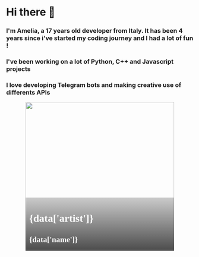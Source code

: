 # Hi there 👋
### I'm Amelia, a 17 years old developer from Italy. It has been 4 years since i've started my coding journey and I had a lot of fun !
### I've been working on a lot of Python, C++ and Javascript projects
### I love developing Telegram bots and making creative use of differents APIs


<!-- lastfm status starts -->
<div style="position:relative;width:400px; margin:auto">
	              <img src="image['image']" style="height:400px; width:inherit;">
	              <div style="position:absolute;bottom:0px;left:0px;width:100%;background-image:linear-gradient(rgba(0,0,0,0.2), rgba(0,0,0,0.7));">
		              <h1 style="color:white; font-family:consolas; margin-left:10px;overflow: hidden; text-overflow: ellipsis;">{data['artist']}</h1>
 		              <h2 style="color:white; font-family:consolas; margin-left:10px;overflow: hidden; text-overflow: ellipsis;">{data['name']}</h2>
  	            </div>
    </div> 
<!-- lastfm status ends -->
